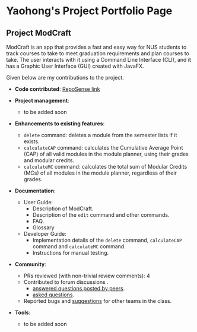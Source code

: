 # Yaohong's Project Portfolio Page

## Project ModCraft


ModCraft is an app that provides a fast and easy way for NUS students to track courses
to take to meet graduation requirements and plan courses to take. The user interacts
with it using a Command Line Interface (CLI), and it has a Graphic User Interface (GUI) created with JavaFX.

Given below are my contributions to the project.

- **Code contributed**: [RepoSense link](https://nus-cs2103-ay2324s1.github.io/tp-dashboard/?search=yyyaohhh&breakdown=false&sort=groupTitle%20dsc&sortWithin=title&since=2023-09-22&timeframe=commit&mergegroup=&groupSelect=groupByRepos)

- **Project management**:

  - to be added soon

- **Enhancements to existing features**:

  - `delete` command: deletes a module from the semester lists if it exists.
  - `calculateCAP` command: calculates the Cumulative Average Point (CAP) of all valid modules in the module planner, using their grades and modular credits.
  - `calculateMC` command: calculates the total sum of Modular Credits (MCs) of all modules in the module planner, regardless of their grades.

- **Documentation**:

  - User Guide:
    - Description of ModCraft.
    - Description of the `edit` command and other commands.
    - FAQ.
    - Glossary
  - Developer Guide:
    - Implementation details of the `delete` command, `calculateCAP` command and `calculateMC` command.
    - Instructions for manual testing.

- **Community**:

  - PRs reviewed (with non-trivial review comments): 4
  - Contributed to forum discussions .
    - [answered questions posted by peers](https://github.com/nus-cs2103-AY2324S1/forum/issues/256).
    - [asked questions](https://github.com/nus-cs2103-AY2324S1/forum/issues/132).
  - Reported bugs and [suggestions](https://github.com/nus-cs2103-AY2324S1/forum/issues/309) for other teams in the class.

- **Tools**:

  - to be added soon
